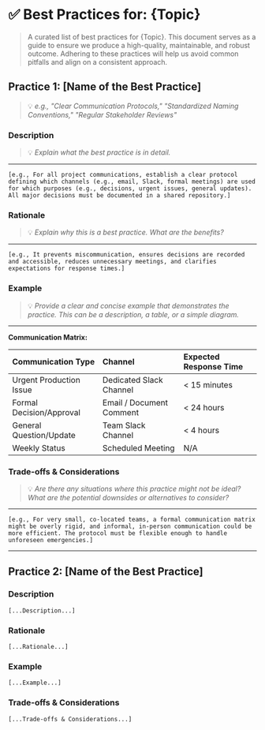 # ✅ Best Practices for: {Topic}

> A curated list of best practices for {Topic}. This document serves as a guide to ensure we produce a high-quality, maintainable, and robust outcome. Adhering to these practices will help us avoid common pitfalls and align on a consistent approach.

## Practice 1: [Name of the Best Practice]
> 💡 *e.g., "Clear Communication Protocols," "Standardized Naming Conventions," "Regular Stakeholder Reviews"*

### Description
> 💡 *Explain what the best practice is in detail.*
---
`[e.g., For all project communications, establish a clear protocol defining which channels (e.g., email, Slack, formal meetings) are used for which purposes (e.g., decisions, urgent issues, general updates). All major decisions must be documented in a shared repository.]`

### Rationale
> 💡 *Explain *why* this is a best practice. What are the benefits?*
---
`[e.g., It prevents miscommunication, ensures decisions are recorded and accessible, reduces unnecessary meetings, and clarifies expectations for response times.]`

### Example
> 💡 *Provide a clear and concise example that demonstrates the practice. This can be a description, a table, or a simple diagram.*
---
**Communication Matrix:**

| Communication Type         | Channel              | Expected Response Time |
| :------------------------- | :------------------- | :--------------------- |
| Urgent Production Issue    | Dedicated Slack Channel | < 15 minutes           |
| Formal Decision/Approval   | Email / Document Comment | < 24 hours             |
| General Question/Update    | Team Slack Channel   | < 4 hours              |
| Weekly Status              | Scheduled Meeting    | N/A                    |

### Trade-offs & Considerations
> 💡 *Are there any situations where this practice might not be ideal? What are the potential downsides or alternatives to consider?*
---
`[e.g., For very small, co-located teams, a formal communication matrix might be overly rigid, and informal, in-person communication could be more efficient. The protocol must be flexible enough to handle unforeseen emergencies.]`

---

## Practice 2: [Name of the Best Practice]

### Description
`[...Description...]`

### Rationale
`[...Rationale...]`

### Example
`[...Example...]`

### Trade-offs & Considerations
`[...Trade-offs & Considerations...]`
